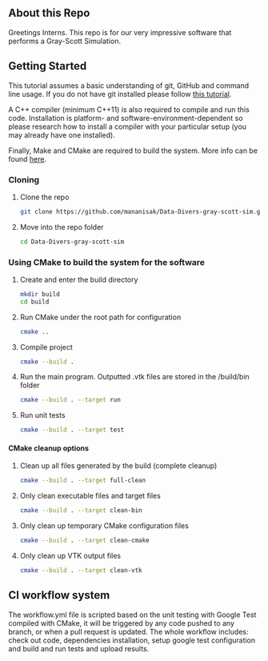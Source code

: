 ## About this Repo

Greetings Interns. This repo is for our very impressive software that performs a Gray-Scott Simulation.

## Getting Started

This tutorial assumes a basic understanding of git, GitHub and command line usage. If you do not have git installed please follow <a href="https://git-scm.com/book/en/v2/Getting-Started-Installing-Git">this tutorial</a>.

A C++ compiler (minimum C++11) is also required to compile and run this code. Installation is platform- and software-environment-dependent so please research how to install a compiler with your particular setup (you may already have one installed).

Finally, Make and CMake are required to build the system. More info can be found <a href="https://cmake.org/download/">here</a>.

### Cloning

1. Clone the repo
   ```sh
   git clone https://github.com/mananisak/Data-Divers-gray-scott-sim.git
   ```
2. Move into the repo folder
   ```sh
   cd Data-Divers-gray-scott-sim
   ```

### Using CMake to build the system for the software

1. Create and enter the build directory
   ```sh
   mkdir build
   cd build
   ```
2. Run CMake under the root path for configuration
   ```sh
   cmake ..
   ```
3. Compile project
   ```sh
   cmake --build .
   ```
4. Run the main program. Outputted .vtk files are stored in the /build/bin folder
   ```sh
   cmake --build . --target run
   ```
5. Run unit tests
   ```sh
   cmake --build . --target test
   ```
#### CMake cleanup options
1. Clean up all files generated by the build (complete cleanup)
   ```sh
   cmake --build . --target full-clean
   ```
2. Only clean executable files and target files
   ```sh
   cmake --build . --target clean-bin
   ```
3. Only clean up temporary CMake configuration files
   ```sh
   cmake --build . --target clean-cmake
   ```
4. Only clean up VTK output files
   ```sh
   cmake --build . --target clean-vtk
   ```

## CI workflow system

The workflow.yml file is scripted based on the unit testing with Google Test compiled with CMake, it will be triggered by any code pushed to any branch, or when a pull request is updated. The whole workflow includes: check out code, dependencies installation, setup google test configuration and build and run tests and upload results.
